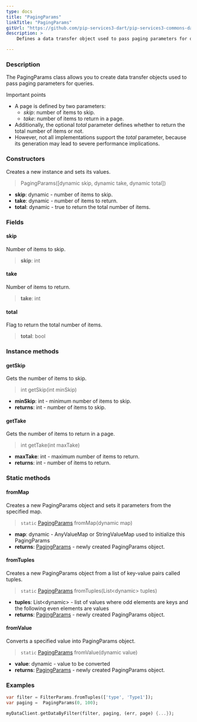 ```yaml
---
type: docs
title: "PagingParams"
linkTitle: "PagingParams"
gitUrl: "https://github.com/pip-services3-dart/pip-services3-commons-dart"
description: > 
    Defines a data transfer object used to pass paging parameters for queries.

---
```


### Description

The PagingParams class allows you to create data transfer objects used to pass paging parameters for queries.

Important points

- A page is defined by two parameters:
    - *skip*: number of items to skip.
    - *take*: number of items to return in a page.
 - Additionally, the optional *total* parameter defines whether to return the total number of items or not.
 - However, not all implementations support the *total* parameter, because its generation may lead to severe performance implications.

### Constructors
Creates a new instance and sets its values.

> PagingParams([dynamic skip, dynamic take, dynamic total])

- **skip**: dynamic - number of items to skip.
- **take**: dynamic - number of items to return. 
- **total**: dynamic - true to return the total number of items.


### Fields

<span class="hide-title-link">

#### skip
Number of items to skip.
> **skip**: int

#### take
Number of items to return. 
> **take**: int

#### total
Flag to return the total number of items.
> **total**: bool

</span>


### Instance methods

#### getSkip
Gets the number of items to skip.

> int getSkip(int minSkip)

- **minSkip**: int - minimum number of items to skip.
- **returns**: int - number of items to skip.


#### getTake
Gets the number of items to return in a page.

> int getTake(int maxTake)

- **maxTake**: int - maximum number of items to return.
- **returns**: int - number of items to return.

### Static methods

#### fromMap
Creates a new PagingParams object and sets it parameters from the specified map.

> `static` [PagingParams]() fromMap(dynamic map)

- **map**: dynamic - AnyValueMap or StringValueMap used to initialize this PagingParams
- **returns**: [PagingParams]() - newly created PagingParams object.


#### fromTuples
Creates a new PagingParams object from a list of key-value pairs called tuples.

> `static` [PagingParams]() fromTuples(List\<dynamic\> tuples)

- **tuples**: List\<dynamic\> - list of values where odd elements are keys and the following even elements are values
- **returns**: [PagingParams]() - newly created PagingParams object.


#### fromValue
Converts a specified value into PagingParams object.

> `static` [PagingParams]() fromValue(dynamic value)

- **value**: dynamic - value to be converted
- **returns**: [PagingParams]() - newly created PagingParams object.

### Examples

```dart
var filter = FilterParams.fromTuples(['type', 'Type1']);
var paging =  PagingParams(0, 100);

myDataClient.getDataByFilter(filter, paging, (err, page) {...});

```
